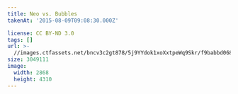 ```yaml
---
title: Neo vs. Bubbles
takenAt: '2015-08-09T09:08:30.000Z'

license: CC BY-ND 3.0
tags: []
url: >-
  //images.ctfassets.net/bncv3c2gt878/5j9YYdok1xoXxtpeWq9Skr/f9babbd06855e772d239c16f7d68ba19/neo-vs-bubbles_20398139426_o
size: 3049111
image:
  width: 2868
  height: 4310
---
```

